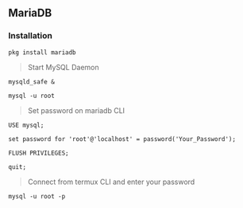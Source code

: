 ## MariaDB

### Installation
```
pkg install mariadb
```
> Start MySQL Daemon
```
mysqld_safe &
```
```
mysql -u root
```
> Set password on mariadb CLI
```
USE mysql;

set password for 'root'@'localhost' = password('Your_Password');

FLUSH PRIVILEGES;

quit;
```
> Connect from termux CLI and enter your password
```
mysql -u root -p
```


